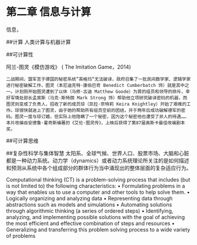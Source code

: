 # 第二章 信息与计算

信息，

##计算
人类计算与机器计算

##可计算性


阿兰-图灵《模仿游戏》 ( The Imitation Game，2014)

`二战期间，盟军苦于德国的秘密系统”英格玛“无法破译，政府召集了一批民间数学家、逻辑学家进行秘密破解工作，图灵（本尼迪克特·康伯巴奇 Benedict Cumberbatch 饰）就是其中之一。计划刚开始图灵遭到了以休（马修·古迪 Matthew Goode）为首的组员和领导的排斥，幸好军情处部长孟席斯（马克·斯特朗 Mark Strong 饰）帮助他立项研究破译密码的机器，而图灵则变成了负责人，招收了新的成员琼（凯拉·奈特莉 Keira Knightley）开始了艰难的工作。琼很快就迷上了图灵，由于她的帮助所有组员空前的团结，并于两年后成功破解德军的密码。图灵一度与琼订婚，但实际上他隐瞒了一个秘密，因为这个秘密他也遭受了非人的待遇…… 本片改编自安德鲁·霍奇斯编著的《艾伦·图灵传》，上映后获得了第87届奥斯卡最佳改编剧本奖。`


##可计算思维

##复杂性科学与集体智慧
太阳系、全球气候、世界人口、股票市场、大脑和心脏都是一种动力系统。动力学（dynamics）或者动力系统理论所关注的是如何描述和预测从系统中各个组成部分的群体行为当中涌现出的整体层面的复杂适应行为。

Computational thinking (CT) is a problem-solving process that includes (but is not limited to)
the following characteristics:
•	Formulating problems in a way that enables us to use a computer and other tools to help solve them.
•	Logically organizing and analyzing data
•	Representing data through abstractions such as models and simulations
•	Automating solutions through algorithmic thinking (a series of ordered steps)
•	Identifying, analyzing, and implementing possible solutions with the goal of achieving the most
efficient and effective combination of steps and resources
•	Generalizing and transferring this problem solving process to a wide variety of problems
